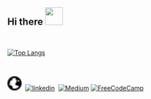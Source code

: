 ## Hi there <img src="https://media.tenor.com/images/3b388fe03da271d2674faf85eb7c3fcd/tenor.gif" width=40 height=40 />  

</br>

[![Top Langs](https://github-readme-stats.vercel.app/api/top-langs/?username=keoabetswe&layout=compact&count-private=true&theme=dark&hide=html,css,hack)](https://github.com/keoabetswe/github-readme-stats)

</br>

[<img src='https://raw.githubusercontent.com/iconic/open-iconic/master/svg/globe.svg' alt='Personal Website' height='32' target="_blank">][1]&nbsp;
[<img src='https://cdn.jsdelivr.net/npm/simple-icons@3.0.1/icons/linkedin.svg' alt='linkedin' height='32' target="_blank">][2]&nbsp;
[<img src='https://cdn.jsdelivr.net/npm/simple-icons@3.0.1/icons/medium.svg' alt='Medium' height='32' target="_blank">][3]
[<img src='https://cdn.jsdelivr.net/npm/simple-icons@3.0.1/icons/freecodecamp.svg' alt='FreeCodeCamp' height='32' target="_blank">][4]

[1]: https://keo-nthite.herokuapp.com/
[2]: https://www.linkedin.com/in/keoabetswe-nthite/
[3]: https://medium.com/@keonthite
[4]: https://www.freecodecamp.org/keoabetswe


